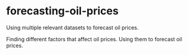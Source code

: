# forecasting-oil-prices
Using multiple relevant datasets to forecast oil prices.

Finding different factors that affect oil prices. Using them to forecast oil prices.
